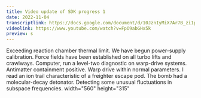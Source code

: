 ```yaml
---
title: Video update of SDK progress 1
date: 2022-11-04
transcriptlink: https://docs.google.com/document/d/10JznIyMiX7Ar7B_zi1phKZJUsCUTEvbXARlgH0naF6I/edit?usp=sharing
videolink: https://www.youtube.com/watch?v=FpO9abGHx5k
preview: s
---
```


Exceeding reaction chamber thermal limit. We have begun power-supply calibration. Force fields have been established on all turbo lifts and crawlways. Computer, run a level-two diagnostic on warp-drive systems. Antimatter containment positive. Warp drive within normal parameters. I read an ion trail characteristic of a freighter escape pod. The bomb had a molecular-decay detonator. Detecting some unusual fluctuations in subspace frequencies.
width="560"
height="315"
